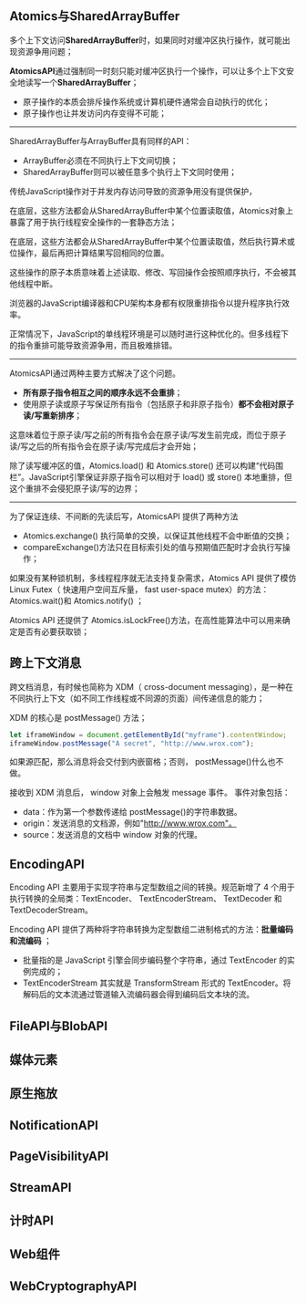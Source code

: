 ## Atomics与SharedArrayBuffer

多个上下文访问**SharedArrayBuffer**时，如果同时对缓冲区执行操作，就可能出现资源争用问题；

**AtomicsAPI**通过强制同一时刻只能对缓冲区执行一个操作，可以让多个上下文安全地读写一个**SharedArrayBuffer**；

+ 原子操作的本质会排斥操作系统或计算机硬件通常会自动执行的优化；
+ 原子操作也让并发访问内存变得不可能；

---

SharedArrayBuffer与ArrayBuffer具有同样的API：

+ ArrayBuffer必须在不同执行上下文间切换；
+ SharedArrayBuffer则可以被任意多个执行上下文同时使用；

传统JavaScript操作对于并发内存访问导致的资源争用没有提供保护，

在底层，这些方法都会从SharedArrayBuffer中某个位置读取值，Atomics对象上暴露了用于执行线程安全操作的一套静态方法；

在底层，这些方法都会从SharedArrayBuffer中某个位置读取值，然后执行算术或位操作，最后再把计算结果写回相同的位置。

这些操作的原子本质意味着上述读取、修改、写回操作会按照顺序执行，不会被其他线程中断。

浏览器的JavaScript编译器和CPU架构本身都有权限重排指令以提升程序执行效率。

正常情况下，JavaScript的单线程环境是可以随时进行这种优化的。但多线程下的指令重排可能导致资源争用，而且极难排错。

---

AtomicsAPI通过两种主要方式解决了这个问题。

+ **所有原子指令相互之间的顺序永远不会重排**；
+ 使用原子读或原子写保证所有指令（包括原子和非原子指令）**都不会相对原子读/写重新排序**；

这意味着位于原子读/写之前的所有指令会在原子读/写发生前完成，而位于原子读/写之后的所有指令会在原子读/写完成后才会开始；

除了读写缓冲区的值，Atomics.load() 和 Atomics.store() 还可以构建“代码围栏”。JavaScript引擎保证非原子指令可以相对于 load() 或 store() 本地重排，但这个重排不会侵犯原子读/写的边界；

---

为了保证连续、不间断的先读后写，AtomicsAPI 提供了两种方法

+ Atomics.exchange() 执行简单的交换，以保证其他线程不会中断值的交换；
+ compareExchange()方法只在目标索引处的值与预期值匹配时才会执行写操作；

如果没有某种锁机制，多线程程序就无法支持复杂需求，Atomics API 提供了模仿 Linux Futex（ 快速用户空间互斥量， fast user-space mutex）的方法：Atomics.wait()和 Atomics.notify() ；

Atomics API 还提供了 Atomics.isLockFree()方法，在高性能算法中可以用来确定是否有必要获取锁；

## 跨上下文消息

跨文档消息，有时候也简称为 XDM（ cross-document messaging），是一种在不同执行上下文（如不同工作线程或不同源的页面）间传递信息的能力；

XDM 的核心是 postMessage() 方法；

```js
let iframeWindow = document.getElementById("myframe").contentWindow;
iframeWindow.postMessage("A secret", "http://www.wrox.com");
```

如果源匹配，那么消息将会交付到内嵌窗格；否则， postMessage()什么也不做。  

接收到 XDM 消息后， window 对象上会触发 message 事件。  事件对象包括：

+ data：作为第一个参数传递给 postMessage()的字符串数据。
+ origin：发送消息的文档源，例如"http://www.wrox.com"。
+ source：发送消息的文档中 window 对象的代理。  

## EncodingAPI

Encoding API 主要用于实现字符串与定型数组之间的转换。规范新增了 4 个用于执行转换的全局类：TextEncoder、 TextEncoderStream、 TextDecoder 和 TextDecoderStream。  

Encoding API 提供了两种将字符串转换为定型数组二进制格式的方法：**批量编码和流编码** ；

+ 批量指的是 JavaScript 引擎会同步编码整个字符串，通过 TextEncoder 的实例完成的；
+ TextEncoderStream 其实就是 TransformStream 形式的 TextEncoder。将解码后的文本流通过管道输入流编码器会得到编码后文本块的流。

## FileAPI与BlobAPI



## 媒体元素



## 原生拖放



## NotificationAPI





## PageVisibilityAPI





## StreamAPI



## 计时API



## Web组件



## WebCryptographyAPI



